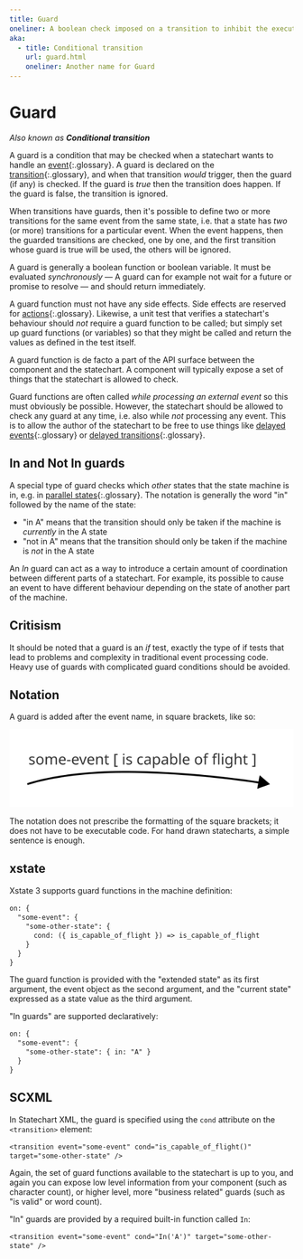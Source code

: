 ```yaml
---
title: Guard
oneliner: A boolean check imposed on a transition to inhibit the execution of the transition
aka:
  - title: Conditional transition
    url: guard.html
    oneliner: Another name for Guard
---
```


# Guard

_Also known as **Conditional transition**_

A guard is a condition that may be checked when a statechart wants to handle an [event](event.html){:.glossary}.  A guard is declared on the [transition](transition.html){:.glossary}, and when that transition _would_ trigger, then the guard (if any) is checked.  If the guard is _true_ then the transition does happen. If the guard is false, the transition is ignored.

When transitions have guards, then it's possible to define two or more transitions for the same event from the same state, i.e. that a state has _two_ (or more) transitions for a particular event.  When the event happens, then the guarded transitions are checked, one by one, and the first transition whose guard is true will be used, the others will be ignored.

A guard is generally a boolean function or boolean variable.  It must be evaluated _synchronously_ — A guard can for example not wait for a future or promise to resolve — and should return immediately.

A guard function must not have any side effects.  Side effects are reserved for [actions](action.html){:.glossary}.  Likewise, a unit test that verifies a statechart's behaviour should _not_ require a guard function to be called; but simply set up guard functions (or variables) so that they might be called and return the values as defined in the test itself.

A guard function is de facto a part of the API surface between the component and the statechart.  A component will typically expose a set of things that the statechart is allowed to check.

Guard functions are often called _while processing an external event_ so this must obviously be possible.  However, the statechart should be allowed to check any guard at any time, i.e. also while _not_ processing any event.  This is to allow the author of the statechart to be free to use things like [delayed events](delayed-event.html){:.glossary} or [delayed transitions](delayed-transition.html){:.glossary}.

## In and Not In guards

A special type of guard checks which _other_ states that the state machine is in, e.g. in [parallel states](parallel-state.html){:.glossary}.  The notation is generally the word "in" followed by the name of the state:

* "in A" means that the transition should only be taken if the machine is _currently_ in the A state
* "not in A" means that the transition should only be taken if the machine is _not_ in the A state

An _In_ guard can act as a way to introduce a certain amount of coordination between different parts of a statechart.  For example, its possible to cause an event to have different behaviour depending on the state of another part of the machine.

## Critisism

It should be noted that a guard is an _if_ test, exactly the type of if tests that lead to problems and complexity in traditional event processing code.  Heavy use of guards with complicated guard conditions should be avoided.

## Notation

A guard is added after the event name, in square brackets, like so:

![An arrow with the word "some-event" followed by "is capable of flight" in square brackets](guard.svg)

The notation does not prescribe the formatting of the square brackets; it does not have to be executable code.  For hand drawn statecharts, a simple sentence is enough.

## xstate

Xstate 3 supports guard functions in the machine definition:

```
on: {
  "some-event": {
    "some-other-state": {
      cond: ({ is_capable_of_flight }) => is_capable_of_flight
    }
  }
}
```

The guard function is provided with the "extended state" as its first argument, the event object as the second argument, and the "current state" expressed as a state value as the third argument.

"In guards" are supported declaratively:

```
on: {
  "some-event": {
    "some-other-state": { in: "A" }
  }
}
```

## SCXML

In Statechart XML, the guard is specified using the `cond` attribute on the `<transition>` element:

    <transition event="some-event" cond="is_capable_of_flight()" target="some-other-state" />

Again, the set of guard functions available to the statechart is up to you, and again you can expose low level information from your component (such as character count), or higher level, more "business related" guards (such as "is valid" or word count).

"In" guards are provided by a required built-in function called `In`:

    <transition event="some-event" cond="In('A')" target="some-other-state" />


